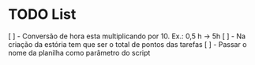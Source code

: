 # TODO List

[ ] - Conversão de hora esta multiplicando por 10. Ex.: 0,5 h -> 5h
[ ] - Na criação da estória tem que ser o total de pontos das tarefas
[ ] - Passar o nome da planilha como parâmetro do script
